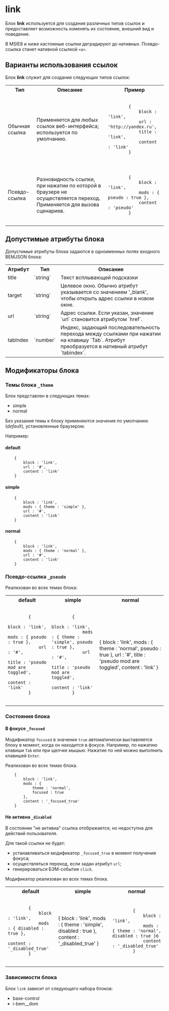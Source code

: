 # link  

Блок **link** используется для создания различных типов ссылок и предоставляет возможность изменять их состояние, внешний вид и поведение.  

В MSIE8 и ниже кастомные ссылки деградируют до нативных. Псевдо-ссылка станет нативной ссылкой `<a>`.

## Варианты использования ссылок

Блок **link** служит для создания следующих типов ссылок:

<table>
    <tr>
        <th>Тип</th>
        <th>Описание</th>
        <th>Пример</th>
    </tr>
    <tr>
        <td>Обычная ссылка</td>
        <td>Применяется для любых ссылок веб-интерфейса; используется по умолчанию.</td>
        <td><pre><code>
        {
            block : 'link',
            url : 'http://yandex.ru',
            title : 'link',
            content : 'link'
        }
        </td></code></pre>
    <tr>
        <td>Псевдо-ссылка</td>
        <td>Разновидность ссылки, при нажатии по которой в браузере не осуществляется переход. Применяется для вызова сценариев.</td>
        <td><pre><code>
        {
            block : 'link',
            mods : { pseudo : true },
            content : 'pseudo'
        }
        </td></code></pre>
    </tr>
</table>

## Допустимые атрибуты блока

Допустимые атрибуты блока задаются в одноименных полях входного BEMJSON блока:

<table>
    <tr>
        <th>Атрибут</th>
        <th>Тип</th>
        <th>Описание</th>
    </tr>
    <tr>
        <td>title</td>
        <td>`string`</td>
        <td>Текст всплывающей подсказки</td>
    </tr>
    <tr>
        <td>target</td>
        <td>`string`</td>
        <td>Целевое окно. Обычно атрибут указывается со значением '_blank', чтобы открыть адрес ссылки в новом окне.</td>
    </tr>
    <tr>
        <td>url</td>
        <td>`string`</td>
        <td>Адрес ссылки. Если указан, значение `url` становится атрибутом `href`.</td>
    </tr>
    <tr>
        <td>tabIndex</td>
        <td>`number`</td>
        <td> Индекс, задающий последовательность перехода между ссылками при нажатии на клавишу `Tab`. Атрибут преобразуется в нативный атрибут `tabindex`.</td>
    </tr>
</table>


## Модификаторы блока

### Темы блока `_theme`

Блок представлен в следующих темах:

 * simple   
 * normal  

Без указания темы к блоку применяются значения по умолчанию (*default*), установленные браузером. 

Например:

#### default
````bemjson
    {
        block : 'link', 
        url : '#',
        content : 'link'
    }
````
#### simple

````bemjson
    {
        block : 'link',
        mods : { theme : 'simple' },
        url : '#',
        content : 'link'
    } 
```` 
#### normal

````bemjson
    {
        block : 'link',
        mods : { theme : 'normal' },
        url : '#',
        content : 'link'
    }
```` 


### Псевдо-ссылка `_pseudo`


Реализован во всех темах блока:

<table>
    <tr>
        <th>default</th>
        <th>simple</th>
        <th>normal</th>
    </tr>
    <tr>
        <td><pre><code>
        {
            block : 'link',
            mods : { pseudo : true },
            url : '#',
            title : 'pseudo mod are toggled',
            content : 'link'
        }
        </td></code></pre>
        <td><pre><code>
        {
            block : 'link',
            mods : { theme : 'simple', pseudo : true },
            url : '#',
            title : 'pseudo mod are toggled',
            content : 'link'
        }
        </td></code></pre>
        <td>       
        {
            block : 'link',
            mods : { theme : 'normal', pseudo : true },
            url : '#',
            title : 'pseudo mod are toggled',
            content : 'link'
        }
        </td></code></pre>
  </tr>
</table>


### Состояния блока 


#### В фокусе `_focused`

Модификатор `focused` в значении `true` автоматически выставляется блоку в момент, когда он находится в фокусе. Например, по нажатию клавиши `Tab` или при щелчке мышью. Нажатие по ней можно выполнить клавишей `Enter`.

Реализован во всех темах блока.

````
    {
        block : 'link',
        mods : { 
            theme : 'normal',
            focused : true 
        },
        content : '_focused_true'
    } 
````


#### Не активна `_disabled`
   
В состоянии "не активна" ссылка отображается, но недоступна для действий пользователя.  

Для такой ссылки не будет: 

* устанавливаться модификатор `_focused_true` в момент получения фокуса;
* осуществляться переход, если задан атрибут `url`;
* генерироваться БЭМ-событие `click`.

Модификатор реализован во всех темах блока.

<table>
    <tr>
        <th>default</th>
        <th>simple</th>
        <th>normal</th>
    </tr>
    <tr>
        <td><pre><code>
        {
            block : 'link',
            mods : { disabled : true },
            content : '_disabled_true'
        }
        </td></code></pre>
        <td>
        {
            block : 'link',
            mods : { theme : 'simple', disabled : true },
            content : '_disabled_true'
        }
        </td></code></pre>
        <td><pre><code>       
        {
            block : 'link',
            mods : { theme : 'normal', disabled : true }б
            content : '_disabled_true'
        }
        </td></code></pre>
    </tr>
</table>


### Зависимости блока

Блок `link` зависит от следующего набора блоков:


* base-control
* i-bem__dom
